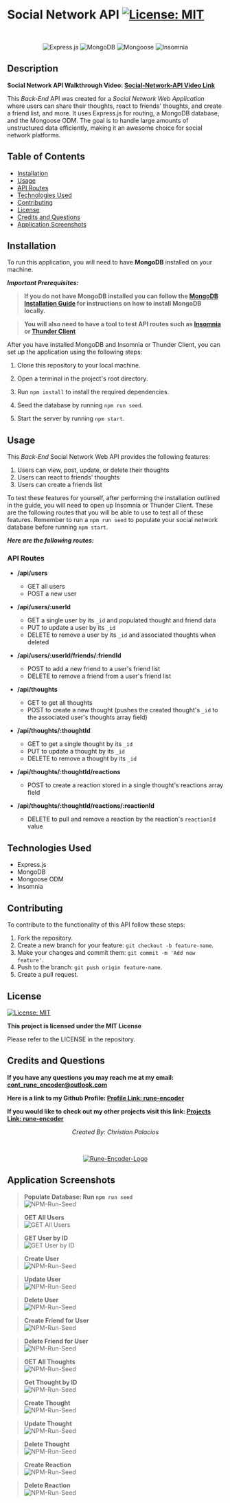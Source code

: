 # Social Network API [![License: MIT](https://img.shields.io/badge/License-MIT-yellow.svg)](https://opensource.org/licenses/MIT)

<br> <p align="center">
![Express.js](https://img.shields.io/badge/express.js-%23404d59.svg?style=for-the-badge&logo=express&logoColor=%2361DAFB)
![MongoDB](https://img.shields.io/badge/MongoDB-%234ea94b.svg?style=for-the-badge&logo=mongodb&logoColor=white)
![Mongoose](https://img.shields.io/badge/Mongoose-880000.svg?style=for-the-badge&logo=Mongoose&logoColor=white)
![Insomnia](https://img.shields.io/badge/Insomnia-4000BF.svg?style=for-the-badge&logo=Insomnia&logoColor=white)

</p>

## Description

**Social Network API Walkthrough Video: [Social-Network-API Video Link](https://youtu.be/cfSfe3_7WBc)**

This _Back-End_ API was created for a _Social Network Web Application_ where users can share their thoughts, react to friends' thoughts, and create a friend list, and more. It uses Express.js for routing, a MongoDB database, and the Mongoose ODM. The goal is to handle large amounts of unstructured data efficiently, making it an awesome choice for social network platforms.

## Table of Contents

- [Installation](#installation)
- [Usage](#usage)
- [API Routes](#api-routes)
- [Technologies Used](#technologies-used)
- [Contributing](#contributing)
- [License](#license)
- [Credits and Questions](#credits-and-questions)
- [Application Screenshots](#application-screenshots)

## Installation

To run this application, you will need to have **MongoDB** installed on your machine.

**_Important Prerequisites:_**

> **If you do not have MongoDB installed you can follow the [MongoDB Installation Guide](https://www.mongodb.com/try/download/community) for instructions on how to install MongoDB locally.**

> **You will also need to have a tool to test API routes such as [Insomnia](https://insomnia.rest/download) or [Thunder Client](https://www.thunderclient.com/)**

After you have installed MongoDB and Insomnia or Thunder Client, you can set up the application using the following steps:

1. Clone this repository to your local machine.
2. Open a terminal in the project's root directory.
3. Run `npm install` to install the required dependencies.
4. Seed the database by running `npm run seed`.

5. Start the server by running `npm start`.

## Usage

This _Back-End_ Social Network Web API provides the following features:

1. Users can view, post, update, or delete their thoughts
2. Users can react to friends' thoughts
3. Users can create a friends list

To test these features for yourself, after performing the installation outlined in the guide, you will need to open up Insomnia or Thunder Client. These are the following routes that you will be able to use to test all of these features. Remember to run a `npm run seed` to populate your social network database before running `npm start`.

**_Here are the following routes:_**

### API Routes

- **/api/users**

  - GET all users
  - POST a new user

- **/api/users/:userId**

  - GET a single user by its `_id` and populated thought and friend data
  - PUT to update a user by its `_id`
  - DELETE to remove a user by its `_id` and associated thoughts when deleted

- **/api/users/:userId/friends/:friendId**

  - POST to add a new friend to a user's friend list
  - DELETE to remove a friend from a user's friend list

- **/api/thoughts**

  - GET to get all thoughts
  - POST to create a new thought (pushes the created thought's `_id` to the associated user's thoughts array field)

- **/api/thoughts/:thoughtId**

  - GET to get a single thought by its `_id`
  - PUT to update a thought by its `_id`
  - DELETE to remove a thought by its `_id`

- **/api/thoughts/:thoughtId/reactions**

  - POST to create a reaction stored in a single thought's reactions array field

- **/api/thoughts/:thoughtId/reactions/:reactionId**
  - DELETE to pull and remove a reaction by the reaction's `reactionId` value

## Technologies Used

- Express.js
- MongoDB
- Mongoose ODM
- Insomnia

## Contributing

To contribute to the functionality of this API follow these steps:

1. Fork the repository.
2. Create a new branch for your feature: `git checkout -b feature-name`.
3. Make your changes and commit them: `git commit -m 'Add new feature'`.
4. Push to the branch: `git push origin feature-name`.
5. Create a pull request.

## License

[![License: MIT](https://img.shields.io/badge/License-MIT-yellow.svg)](https://opensource.org/licenses/MIT)

**This project is licensed under the MIT License**

Please refer to the LICENSE in the repository.

## Credits and Questions

**If you have any questions you may reach me at my email: [cont_rune_encoder@outlook.com](mailto:cont_rune_encoder@outlook.com)**

**Here is a link to my Github Profile: [Profile Link: rune-encoder](https://github.com/rune-encoder)**

**If you would like to check out my other projects visit this link: [Projects Link: rune-encoder](https://github.com/rune-encoder?tab=repositories)**
<br> <p align="center">
_Created By: Christian Palacios_

</p>

<br> <p align="center">
[![Rune-Encoder-Logo](./assets/ᚱuᚢeEᚢcᛟdeᚱ.svg)](https://github.com/rune-encoder?tab=repositories)

</p>

## Application Screenshots

> **Populate Database: Run `npm run seed`**  
![NPM-Run-Seed](./assets/npm-run-seed.png)

> **GET All Users**  
> ![GET All Users](./assets/get-users.png)

> **GET User by ID**  
> ![GET User by ID](./assets/get-user-by-id.png)

> **Create User**  
> ![NPM-Run-Seed](./assets/create-user.png)

> **Update User**  
> ![NPM-Run-Seed](./assets/update-user.png)

> **Delete User**  
> ![NPM-Run-Seed](./assets/delete-user.png)

> **Create Friend for User**  
> ![NPM-Run-Seed](./assets/create-friend.png)

> **Delete Friend for User**  
> ![NPM-Run-Seed](./assets/delete-friend.png)

> **GET All Thoughts**  
> ![NPM-Run-Seed](./assets/get-thoughts.png)

> **Get Thought by ID**  
> ![NPM-Run-Seed](./assets/get-thought-by-id.png)

> **Create Thought**  
> ![NPM-Run-Seed](./assets/create-thought.png)

> **Update Thought**  
> ![NPM-Run-Seed](./assets/update-thought.png)

> **Delete Thought**  
> ![NPM-Run-Seed](./assets/delete-thought.png)

> **Create Reaction**  
> ![NPM-Run-Seed](./assets/create-reaction.png)

> **Delete Reaction**  
> ![NPM-Run-Seed](./assets/delete-reaction.png)
